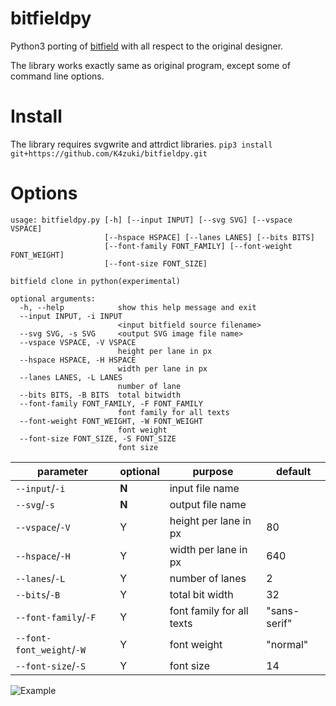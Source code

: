 # bitfieldpy
Python3 porting of [bitfield](https://github.com/drom/bitfield) with all respect
to the original designer.

The library works exactly same as original program, except some of command line options.

# Install
The library requires svgwrite and attrdict libraries.
`pip3 install git+https://github.com/K4zuki/bitfieldpy.git`

# Options

```
usage: bitfieldpy.py [-h] [--input INPUT] [--svg SVG] [--vspace VSPACE]
                     [--hspace HSPACE] [--lanes LANES] [--bits BITS]
                     [--font-family FONT_FAMILY] [--font-weight FONT_WEIGHT]
                     [--font-size FONT_SIZE]

bitfield clone in python(experimental)

optional arguments:
  -h, --help            show this help message and exit
  --input INPUT, -i INPUT
                        <input bitfield source filename>
  --svg SVG, -s SVG     <output SVG image file name>
  --vspace VSPACE, -V VSPACE
                        height per lane in px
  --hspace HSPACE, -H HSPACE
                        width per lane in px
  --lanes LANES, -L LANES
                        number of lane
  --bits BITS, -B BITS  total bitwidth
  --font-family FONT_FAMILY, -F FONT_FAMILY
                        font family for all texts
  --font-weight FONT_WEIGHT, -W FONT_WEIGHT
                        font weight
  --font-size FONT_SIZE, -S FONT_SIZE
                        font size
```

|         parameter         | optional |          purpose          |   default    |
|---------------------------|----------|---------------------------|--------------|
| `--input`/`-i`            | **N**    | input file name           |              |
| `--svg`/`-s`              | **N**    | output file name          |              |
| `--vspace`/`-V`           | Y        | height per lane in px     | 80           |
| `--hspace`/`-H`           | Y        | width per lane in px      | 640          |
| `--lanes`/`-L`            | Y        | number of lanes           | 2            |
| `--bits`/`-B`             | Y        | total bit width           | 32           |
| `--font-family`/`-F`      | Y        | font family for all texts | "sans-serif" |
| `--font-font_weight`/`-W` | Y        | font weight               | "normal"     |
| `--font-size`/`-S`        | Y        | font size                 | 14           |

![Example](tests/data/images/wave.svg)
